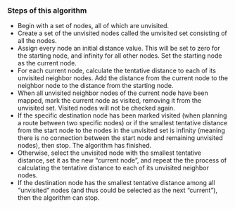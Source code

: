 ### Steps of this algorithm

- Begin with a set of nodes, all of which are unvisited.
- Create a set of the unvisited nodes called the unvisited set consisting of all the nodes.
- Assign every node an initial distance value. This will be set to zero for the starting node, and infinity for all other nodes.
  Set the starting node as the current node.
- For each current node, calculate the tentative distance to each of its unvisited neighbor nodes. Add the distance from the current node to the neighbor node to the distance from the starting node.
- When all unvisited neighbor nodes of the current node have been mapped, mark the current node as visited, removing it from the unvisited set. Visited nodes will not be checked again.
- If the specific destination node has been marked visited (when planning a route between two specific nodes) or if the smallest tentative distance from the start node to the nodes in the unvisited set is infinity (meaning there is no connection between the start node and remaining unvisited nodes), then stop. The algorithm has finished.
- Otherwise, select the unvisited node with the smallest tentative distance, set it as the new “current node”, and repeat the the process of calculating the tentative distance to each of its unvisited neighbor nodes.
- If the destination node has the smallest tentative distance among all “unvisited” nodes (and thus could be selected as the next “current”), then the algorithm can stop.
